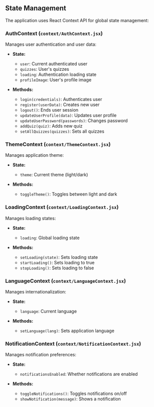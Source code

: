 ## State Management

The application uses React Context API for global state management:

### AuthContext (`context/AuthContext.jsx`)

Manages user authentication and user data:

- **State:**

  - `user`: Current authenticated user
  - `quizzes`: User's quizzes
  - `loading`: Authentication loading state
  - `profileImage`: User's profile image

- **Methods:**
  - `login(credentials)`: Authenticates user
  - `register(userData)`: Creates new user
  - `logout()`: Ends user session
  - `updateUserProfile(data)`: Updates user profile
  - `updateUserPassword(passwords)`: Changes password
  - `addQuiz(quiz)`: Adds new quiz
  - `setAllQuizzes(quizzes)`: Sets all quizzes

### ThemeContext (`context/ThemeContext.jsx`)

Manages application theme:

- **State:**

  - `theme`: Current theme (light/dark)

- **Methods:**
  - `toggleTheme()`: Toggles between light and dark

### LoadingContext (`context/LoadingContext.jsx`)

Manages loading states:

- **State:**

  - `loading`: Global loading state

- **Methods:**
  - `setLoading(state)`: Sets loading state
  - `startLoading()`: Sets loading to true
  - `stopLoading()`: Sets loading to false

### LanguageContext (`context/LanguageContext.jsx`)

Manages internationalization:

- **State:**

  - `language`: Current language

- **Methods:**
  - `setLanguage(lang)`: Sets application language

### NotificationContext (`context/NotificationContext.jsx`)

Manages notification preferences:

- **State:**

  - `notificationsEnabled`: Whether notifications are enabled

- **Methods:**
  - `toggleNotifications()`: Toggles notifications on/off
  - `showNotification(message)`: Shows a notification
